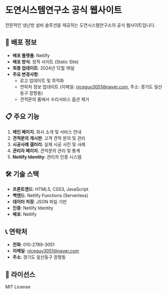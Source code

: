 # 도연시스템연구소 공식 웹사이트

전문적인 냉난방 설비 솔루션을 제공하는 도연시스템연구소의 공식 웹사이트입니다.

## 🚀 배포 정보

- **배포 플랫폼**: Netlify
- **배포 방식**: 정적 사이트 (Static Site)
- **최종 업데이트**: 2024년 12월 19일
- **주요 변경사항**: 
  - 로고 업데이트 및 최적화
  - 연락처 정보 업데이트 (이메일: niceguy3051@naver.com, 주소: 경기도 일산동구 장항동)
  - 견적문의 폼에서 수리서비스 옵션 제거

## 📋 주요 기능

1. **메인 페이지**: 회사 소개 및 서비스 안내
2. **견적문의 게시판**: 고객 견적 문의 및 관리
3. **시공사례 갤러리**: 실제 시공 사진 및 사례
4. **관리자 페이지**: 견적문의 관리 및 통계
5. **Netlify Identity**: 관리자 인증 시스템

## 🛠 기술 스택

- **프론트엔드**: HTML5, CSS3, JavaScript
- **백엔드**: Netlify Functions (Serverless)
- **데이터 저장**: JSON 파일 기반
- **인증**: Netlify Identity
- **배포**: Netlify

## 📞 연락처

- **전화**: 010-2789-3051
- **이메일**: niceguy3051@naver.com
- **주소**: 경기도 일산동구 장항동

## 📄 라이선스

MIT License 